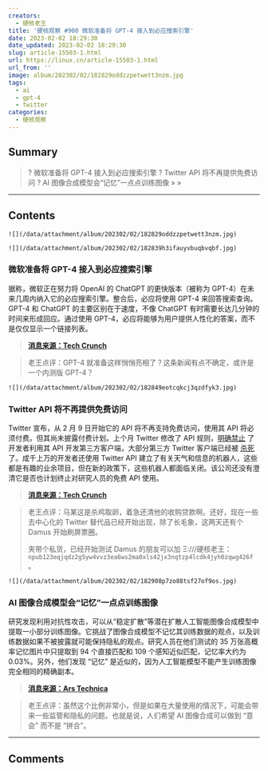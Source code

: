 ```yaml
---
creators:
  - 硬核老王
title: '硬核观察 #900 微软准备将 GPT-4 接入到必应搜索引擎'
date: 2023-02-02 18:29:30
date_updated: 2023-02-02 18:29:30
slug: article-15503-1.html
url: https://linux.cn/article-15503-1.html
url_from: ''
image: album/202302/02/182829oddzzpetwett3nzm.jpg
tags:
  - ai
  - gpt-4
  - twitter
categories:
  - 硬核观察
---
```


## Summary

> ? 微软准备将 GPT-4 接入到必应搜索引擎
> ? Twitter API 将不再提供免费访问
> ? AI 图像合成模型会“记忆”一点点训练图像
> » 
> »

***

<!-- more -->

## Contents

`![](/data/attachment/album/202302/02/182829oddzzpetwett3nzm.jpg)`

`![](/data/attachment/album/202302/02/182839h3ifauyvbuqbvqbf.jpg)`

### 微软准备将 GPT-4 接入到必应搜索引擎

据称，微软正在努力将 OpenAI 的 ChatGPT 的更快版本（被称为 GPT-4）在未来几周内纳入它的必应搜索引擎。整合后，必应将使用 GPT-4 来回答搜索查询。GPT-4 和 ChatGPT 的主要区别在于速度，不像 ChatGPT 有时需要长达几分钟的时间来形成回应。通过使用 GPT-4，必应将能够为用户提供人性化的答案，而不是仅仅显示一个链接列表。

> 
> **[消息来源：Tech Crunch](https://techcrunch.com/2023/02/01/report-microsoft-plans-to-update-bing-with-a-faster-version-of-chatgpt-in-the-coming-weeks/)**
> 
> 
> 

> 
> 老王点评：GPT-4 就准备这样悄悄亮相了？这条新闻有点不确定，或许是一个内测版 GPT-4？
> 
> 
> 

`![](/data/attachment/album/202302/02/182849eotcqkcj3qzdfyk3.jpg)`

### Twitter API 将不再提供免费访问

Twitter 宣布，从 2 月 9 日开始它的 API 将不再支持免费访问，使用其 API 将必须付费。但其尚未披露付费计划。上个月 Twitter 修改了 API 规则，[明确禁止](https://linux.cn/article-15474-1.html) 了开发者利用其 API 开发第三方客户端，大部分第三方 Twitter 客户端已经被 [杀死](https://linux.cn/article-15447-1.html) 了。成千上万的开发者还使用 Twitter API 建立了有关天气和信息的机器人，这些都是有趣的业余项目，但在新的政策下，这些机器人都面临关闭。该公司还没有澄清它是否也计划终止对研究人员的免费 API 使用。

> 
> **[消息来源：Tech Crunch](https://techcrunch.com/2023/02/01/twitter-to-end-free-access-to-its-api/)**
> 
> 
> 

> 
> 老王点评：马某这是杀鸡取卵，着急还清他的收购贷款啊。还好，现在一些去中心化的 Twitter 替代品已经开始出现，除了长毛象，这两天还有个 Damus 开始刷屏票圈。
> 
> 
> 夹带个私货，已经开始测试 Damus 的朋友可以加 Ξ:///硬核老王： `npub123eqjqdz2g5yw4vvz3ea6ws2ma0xls42jx3nqtzp4lcdk4jyh0zqwg426f`。
> 
> 
> 

`![](/data/attachment/album/202302/02/182908p7zo88tsf27of9os.jpg)`

### AI 图像合成模型会“记忆”一点点训练图像

研究发现利用对抗性攻击，可以从“稳定扩散”等潜在扩散人工智能图像合成模型中提取一小部分训练图像。它挑战了图像合成模型不记忆其训练数据的观点，以及训练数据如果不被披露就可能保持隐私的观点。研究人员在他们测试的 35 万张高概率记忆图片中只提取到 94 个直接匹配和 109 个感知近似匹配，记忆率大约为 0.03%。另外，他们发现 “记忆” 是近似的，因为人工智能模型不能产生训练图像完全相同的精确副本。

> 
> **[消息来源：Ars Technica](https://arstechnica.com/information-technology/2023/02/researchers-extract-training-images-from-stable-diffusion-but-its-difficult/)**
> 
> 
> 

> 
> 老王点评：虽然这个比例非常小，但是如果在大量使用的情况下，可能会带来一些监管和隐私的问题。也就是说，人们希望 AI 图像合成可以做到 “意会” 而不是 “拼合”。
> 
> 
>

***

## Comments
